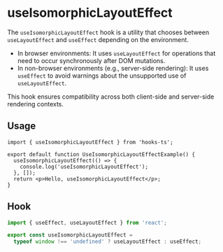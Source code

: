 # useIsomorphicLayoutEffect

The `useIsomorphicLayoutEffect` hook is a utility that chooses between `useLayoutEffect` and `useEffect` depending on the environment.

- In browser environments: It uses `useLayoutEffect` for operations that need to occur synchronously after DOM mutations.
- In non-browser environments (e.g., server-side rendering): It uses `useEffect` to avoid warnings about the unsupported use of `useLayoutEffect`.

This hook ensures compatibility across both client-side and server-side rendering contexts.

## Usage

```tsx
import { useIsomorphicLayoutEffect } from 'hooks-ts';

export default function UseIsomorphicLayoutEffectExample() {
  useIsomorphicLayoutEffect(() => {
    console.log('useIsomorphicLayoutEffect');
  }, []);
  return <p>Hello, useIsomorphicLayoutEffect</p>;
}
```

## Hook

```ts
import { useEffect, useLayoutEffect } from 'react';

export const useIsomorphicLayoutEffect =
  typeof window !== 'undefined' ? useLayoutEffect : useEffect;
```
